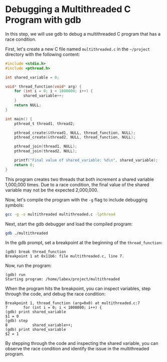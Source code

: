 # Debugging a Multithreaded C Program with gdb

In this step, we will use gdb to debug a multithreaded C program that has a race condition.

First, let's create a new C file named `multithreaded.c` in the `~/project` directory with the following content:

```c
#include <stdio.h>
#include <pthread.h>

int shared_variable = 0;

void* thread_function(void* arg) {
    for (int i = 0; i < 1000000; i++) {
        shared_variable++;
    }
    return NULL;
}

int main() {
    pthread_t thread1, thread2;

    pthread_create(&thread1, NULL, thread_function, NULL);
    pthread_create(&thread2, NULL, thread_function, NULL);

    pthread_join(thread1, NULL);
    pthread_join(thread2, NULL);

    printf("Final value of shared_variable: %d\n", shared_variable);
    return 0;
}
```

This program creates two threads that both increment a shared variable 1,000,000 times. Due to a race condition, the final value of the shared variable may not be the expected 2,000,000.

Now, let's compile the program with the `-g` flag to include debugging symbols:

```bash
gcc -g -o multithreaded multithreaded.c -lpthread
```

Next, start the gdb debugger and load the compiled program:

```bash
gdb ./multithreaded
```

In the gdb prompt, set a breakpoint at the beginning of the `thread_function`:

```
(gdb) break thread_function
Breakpoint 1 at 0x11b6: file multithreaded.c, line 7.
```

Now, run the program:

```
(gdb) run
Starting program: /home/labex/project/multithreaded
```

When the program hits the breakpoint, you can inspect variables, step through the code, and debug the race condition:

```
Breakpoint 1, thread_function (arg=0x0) at multithreaded.c:7
7       for (int i = 0; i < 1000000; i++) {
(gdb) print shared_variable
$1 = 0
(gdb) step
8           shared_variable++;
(gdb) print shared_variable
$2 = 1
```

By stepping through the code and inspecting the shared variable, you can observe the race condition and identify the issue in the multithreaded program.
